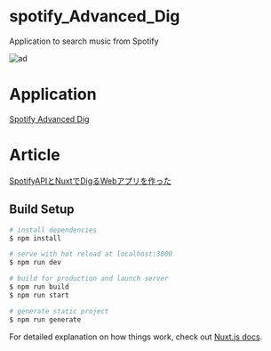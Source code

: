# spotify_Advanced_Dig

Application to search music from Spotify

![ad](https://user-images.githubusercontent.com/62199197/118910373-4d9b7f00-b95f-11eb-8c58-f5664e50da55.png)

# Application

[Spotify Advanced Dig](https://spotify-dig.herokuapp.com/app)

# Article

[SpotifyAPIとNuxtでDigるWebアプリを作った](https://qiita.com/ToYeah0102/items/72f8fc8be5a9e8a2fb99)

## Build Setup

```bash
# install dependencies
$ npm install

# serve with hot reload at localhost:3000
$ npm run dev

# build for production and launch server
$ npm run build
$ npm run start

# generate static project
$ npm run generate
```

For detailed explanation on how things work, check out [Nuxt.js docs](https://nuxtjs.org).
